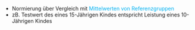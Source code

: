 - Normierung über Vergleich mit <span style="color:rgb(0, 176, 240)">Mittelwerten von Referenzgruppen</span>
- zB. Testwert des eines 15-Jährigen Kindes entspricht Leistung eines 10-Jährigen Kindes 

